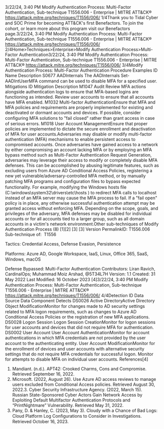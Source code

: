 3/22/24, 3:40 PM Modify Authentication Process: Multi-Factor Authentication, Sub-technique T1556.006 - Enterprise | MITRE ATT&CK®
https://attack.mitre.org/techniques/T1556/006/ 1/4Thank you to Tidal Cyber and SOC Prime for becoming ATT&CK's ﬁrst Benefactors. To join the cohort, or learn more about this program visit our
Benefactors page.3/22/24, 3:40 PM Modify Authentication Process: Multi-Factor Authentication, Sub-technique T1556.006 - Enterprise | MITRE ATT&CK®
https://attack.mitre.org/techniques/T1556/006/ 2/4Home>Techniques>Enterprise>Modify Authentication Process>Multi-Factor Authentication3/22/24, 3:40 PM Modify Authentication Process: Multi-Factor Authentication, Sub-technique T1556.006 - Enterprise | MITRE ATT&CK®
https://attack.mitre.org/techniques/T1556/006/ 3/4Modify Authentication Process: Multi-Factor
Authentication
Procedure Examples
ID Name Description
S0677 AADInternals The AADInternals Set-AADIntUserMFA command can be used to disable MFA for a speciﬁed user.
Mitigations
ID Mitigation Description
M1047 Audit Review MFA actions alongside authentication logs to ensure that MFA-based logins are functioning as
intended. Review user accounts to ensure that all accounts have MFA enabled.
M1032 Multi-factor
AuthenticationEnsure that MFA and MFA policies and requirements are properly implemented for existing and
deactivated or dormant accounts and devices. If possible, consider conﬁguring MFA solutions to "fail
closed" rather than grant access in case of serious errors.
M1018 User Account
ManagementEnsure that proper policies are implemented to dictate the secure enrollment and deactivation of MFA
for user accounts.Adversaries may disable or modify multi-factor authentication (MFA) mechanisms to enable persistent access to compromised accounts.
Once adversaries have gained access to a network by either compromising an account lacking MFA or by employing an MFA bypass method
such as Multi-Factor Authentication Request Generation, adversaries may leverage their access to modify or completely disable MFA
defenses. This can be accomplished by abusing legitimate features, such as excluding users from Azure AD Conditional Access Policies,
registering a new yet vulnerable/adversary-controlled MFA method, or by manually patching MFA programs and conﬁguration ﬁles to bypass
expected functionality.
For example, modifying the Windows hosts ﬁle (C:\windows\system32\drivers\etc\hosts ) to redirect MFA calls to localhost instead of
an MFA server may cause the MFA process to fail. If a "fail open" policy is in place, any otherwise successful authentication attempt may be
granted access without enforcing MFA. 
Depending on the scope, goals, and privileges of the adversary, MFA defenses may be disabled for individual accounts or for all accounts
tied to a larger group, such as all domain accounts in a victim's network environment.Other sub-techniques of Modify Authentication Process (8)
[1][2]
[3]
[3]
Version PermalinkID: T1556.006
Sub-technique of:  T1556

Tactics: Credential Access, Defense Evasion, Persistence

Platforms: Azure AD, Google Workspace, IaaS, Linux, Oﬃce 365, SaaS, Windows, macOS

Defense Bypassed: Multi-Factor Authentication
Contributors: Liran Ravich, CardinalOps; Muhammad Moiz Arshad, @5T34L7H
Version: 1.1
Created: 31 May 2022
Last Modiﬁed: 16 October 2023
[4]3/22/24, 3:40 PM Modify Authentication Process: Multi-Factor Authentication, Sub-technique T1556.006 - Enterprise | MITRE ATT&CK®
https://attack.mitre.org/techniques/T1556/006/ 4/4Detection
ID Data Source Data Component Detects
DS0026 Active DirectoryActive Directory
Object ModiﬁcationMonitor for changes made to AD security settings related to MFA logon
requirements, such as changes to Azure AD Conditional Access Policies or the
registration of new MFA applications.
DS0028 Logon Session Logon Session
CreationMonitor for logon sessions for user accounts and devices that did not require MFA
for authentication.
DS0002 User Account User Account
AuthenticationMonitor for account authentications in which MFA credentials are not provided by
the user account to the authenticating entity.
User Account
ModiﬁcationMonitor for the enrollment of devices and user accounts with alternative security
settings that do not require MFA credentials for successful logon. Monitor for
attempts to disable MFA on individual user accounts.
References[4]
1. Mandiant. (n.d.). APT42: Crooked Charms, Cons and
Compromise. Retrieved September 16, 2022.
2. Microsoft. (2022, August 26). Use Azure AD access reviews to
manage users excluded from Conditional Access policies.
Retrieved August 30, 2022.3. Cyber Security Infrastructure Agency. (2022, March 15).
Russian State-Sponsored Cyber Actors Gain Network Access
by Exploiting Default Multifactor Authentication Protocols and
“PrintNightmare” Vulnerability. Retrieved May 31, 2022.
4. Pany, D. & Hanley, C. (2023, May 3). Cloudy with a Chance of
Bad Logs: Cloud Platform Log Conﬁgurations to Consider in
Investigations. Retrieved October 16, 2023.